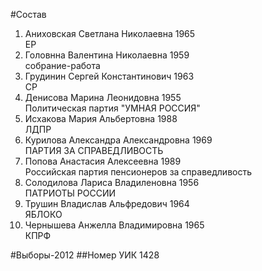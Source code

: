 #Состав
1. Аниховская Светлана Николаевна 1965   
    ЕР
2. Головнна Валентина Николаевна 1959   
    собрание-работа
3. Грудинин Сергей Константинович 1963   
    СР
4. Денисова Марина Леонидовна 1955   
    Политическая партия "УМНАЯ РОССИЯ"
5. Исхакова Мария Альбертовна 1988   
    ЛДПР
6. Курилова Александра Александровна 1969   
    ПАРТИЯ ЗА СПРАВЕДЛИВОСТЬ
7. Попова Анастасия Алексеевна 1989   
    Российская партия пенсионеров за справедливость
8. Солодилова Лариса Владиленовна 1956   
    ПАТРИОТЫ РОССИИ
9. Трушин Владислав Альфредович 1964   
    ЯБЛОКО
10. Чернышева Анжелла Владимировна 1965   
    КПРФ

#Выборы-2012
##Номер УИК
1428